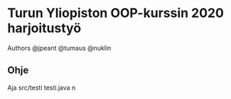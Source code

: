 # Turun Yliopiston OOP-kurssin 2020 harjoitustyö
Authors @jpeant @tumaus @nuklin

## Ohje
Aja src/testi testi.java
n


